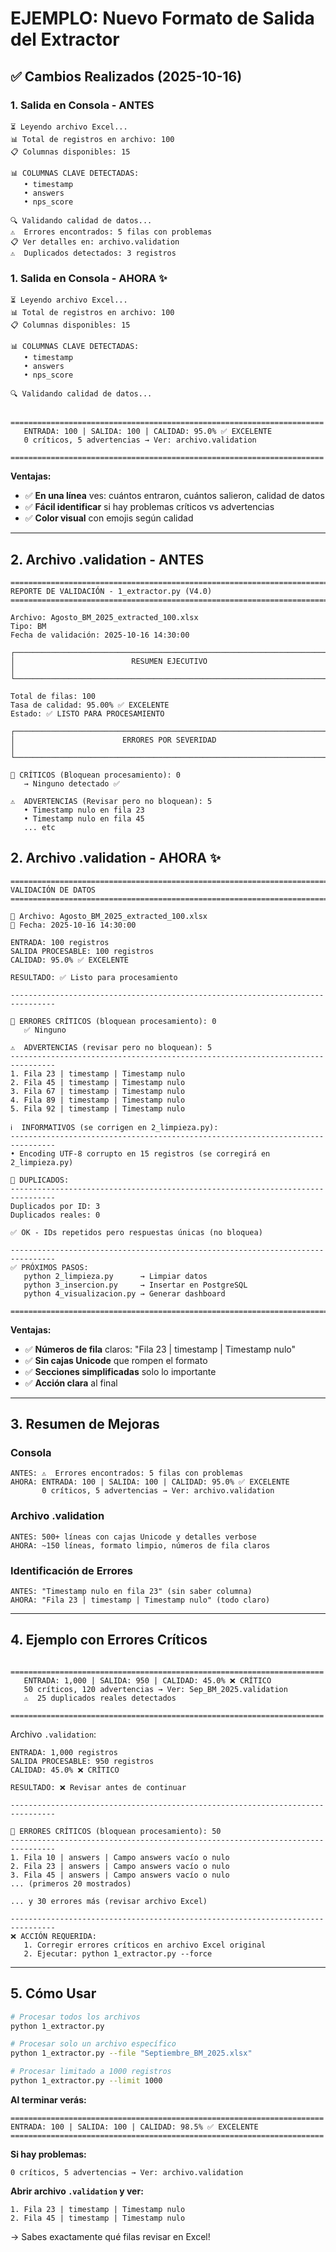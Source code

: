 # EJEMPLO: Nuevo Formato de Salida del Extractor

## ✅ Cambios Realizados (2025-10-16)

### 1. **Salida en Consola - ANTES**
```
⏳ Leyendo archivo Excel...
📊 Total de registros en archivo: 100
📋 Columnas disponibles: 15

📊 COLUMNAS CLAVE DETECTADAS:
   • timestamp
   • answers
   • nps_score

🔍 Validando calidad de datos...
⚠️  Errores encontrados: 5 filas con problemas
📋 Ver detalles en: archivo.validation
⚠️  Duplicados detectados: 3 registros
```

### 1. **Salida en Consola - AHORA** ✨
```
⏳ Leyendo archivo Excel...
📊 Total de registros en archivo: 100
📋 Columnas disponibles: 15

📊 COLUMNAS CLAVE DETECTADAS:
   • timestamp
   • answers
   • nps_score

🔍 Validando calidad de datos...

   ======================================================================
   ENTRADA: 100 | SALIDA: 100 | CALIDAD: 95.0% ✅ EXCELENTE
   0 críticos, 5 advertencias → Ver: archivo.validation
   ======================================================================
```

**Ventajas:**
- ✅ **En una línea** ves: cuántos entraron, cuántos salieron, calidad de datos
- ✅ **Fácil identificar** si hay problemas críticos vs advertencias
- ✅ **Color visual** con emojis según calidad

---

## 2. **Archivo .validation - ANTES**
```
================================================================================
REPORTE DE VALIDACIÓN - 1_extractor.py (V4.0)
================================================================================

Archivo: Agosto_BM_2025_extracted_100.xlsx
Tipo: BM
Fecha de validación: 2025-10-16 14:30:00

┌──────────────────────────────────────────────────────────────────────────────┐
│                          RESUMEN EJECUTIVO                                   │
└──────────────────────────────────────────────────────────────────────────────┘

Total de filas: 100
Tasa de calidad: 95.00% ✅ EXCELENTE
Estado: ✅ LISTO PARA PROCESAMIENTO

┌──────────────────────────────────────────────────────────────────────────────┐
│                        ERRORES POR SEVERIDAD                                 │
└──────────────────────────────────────────────────────────────────────────────┘

🔴 CRÍTICOS (Bloquean procesamiento): 0
   → Ninguno detectado ✅

⚠️  ADVERTENCIAS (Revisar pero no bloquean): 5
   • Timestamp nulo en fila 23
   • Timestamp nulo en fila 45
   ... etc
```

## 2. **Archivo .validation - AHORA** ✨
```
================================================================================
VALIDACIÓN DE DATOS
================================================================================

📄 Archivo: Agosto_BM_2025_extracted_100.xlsx
📅 Fecha: 2025-10-16 14:30:00

ENTRADA: 100 registros
SALIDA PROCESABLE: 100 registros
CALIDAD: 95.0% ✅ EXCELENTE

RESULTADO: ✅ Listo para procesamiento

--------------------------------------------------------------------------------

🔴 ERRORES CRÍTICOS (bloquean procesamiento): 0
   ✅ Ninguno

⚠️  ADVERTENCIAS (revisar pero no bloquean): 5
--------------------------------------------------------------------------------
1. Fila 23 | timestamp | Timestamp nulo
2. Fila 45 | timestamp | Timestamp nulo
3. Fila 67 | timestamp | Timestamp nulo
4. Fila 89 | timestamp | Timestamp nulo
5. Fila 92 | timestamp | Timestamp nulo

ℹ️  INFORMATIVOS (se corrigen en 2_limpieza.py):
--------------------------------------------------------------------------------
• Encoding UTF-8 corrupto en 15 registros (se corregirá en 2_limpieza.py)

🔄 DUPLICADOS:
--------------------------------------------------------------------------------
Duplicados por ID: 3
Duplicados reales: 0

✅ OK - IDs repetidos pero respuestas únicas (no bloquea)

--------------------------------------------------------------------------------
✅ PRÓXIMOS PASOS:
   python 2_limpieza.py      → Limpiar datos
   python 3_insercion.py     → Insertar en PostgreSQL
   python 4_visualizacion.py → Generar dashboard

================================================================================
```

**Ventajas:**
- ✅ **Números de fila** claros: "Fila 23 | timestamp | Timestamp nulo"
- ✅ **Sin cajas Unicode** que rompen el formato
- ✅ **Secciones simplificadas** solo lo importante
- ✅ **Acción clara** al final

---

## 3. **Resumen de Mejoras**

### Consola
```
ANTES: ⚠️  Errores encontrados: 5 filas con problemas
AHORA: ENTRADA: 100 | SALIDA: 100 | CALIDAD: 95.0% ✅ EXCELENTE
       0 críticos, 5 advertencias → Ver: archivo.validation
```

### Archivo .validation
```
ANTES: 500+ líneas con cajas Unicode y detalles verbose
AHORA: ~150 líneas, formato limpio, números de fila claros
```

### Identificación de Errores
```
ANTES: "Timestamp nulo en fila 23" (sin saber columna)
AHORA: "Fila 23 | timestamp | Timestamp nulo" (todo claro)
```

---

## 4. **Ejemplo con Errores Críticos**

```
   ======================================================================
   ENTRADA: 1,000 | SALIDA: 950 | CALIDAD: 45.0% ❌ CRÍTICO
   50 críticos, 120 advertencias → Ver: Sep_BM_2025.validation
   ⚠️  25 duplicados reales detectados
   ======================================================================
```

Archivo `.validation`:
```
ENTRADA: 1,000 registros
SALIDA PROCESABLE: 950 registros
CALIDAD: 45.0% ❌ CRÍTICO

RESULTADO: ❌ Revisar antes de continuar

--------------------------------------------------------------------------------

🔴 ERRORES CRÍTICOS (bloquean procesamiento): 50
--------------------------------------------------------------------------------
1. Fila 10 | answers | Campo answers vacío o nulo
2. Fila 23 | answers | Campo answers vacío o nulo
3. Fila 45 | answers | Campo answers vacío o nulo
... (primeros 20 mostrados)

... y 30 errores más (revisar archivo Excel)

--------------------------------------------------------------------------------
❌ ACCIÓN REQUERIDA:
   1. Corregir errores críticos en archivo Excel original
   2. Ejecutar: python 1_extractor.py --force
```

---

## 5. **Cómo Usar**

```bash
# Procesar todos los archivos
python 1_extractor.py

# Procesar solo un archivo específico
python 1_extractor.py --file "Septiembre_BM_2025.xlsx"

# Procesar limitado a 1000 registros
python 1_extractor.py --limit 1000
```

**Al terminar verás:**
```
======================================================================
ENTRADA: 100 | SALIDA: 100 | CALIDAD: 98.5% ✅ EXCELENTE
======================================================================
```

**Si hay problemas:**
```
0 críticos, 5 advertencias → Ver: archivo.validation
```

**Abrir archivo `.validation` y ver:**
```
1. Fila 23 | timestamp | Timestamp nulo
2. Fila 45 | timestamp | Timestamp nulo
```

→ Sabes exactamente qué filas revisar en Excel!

